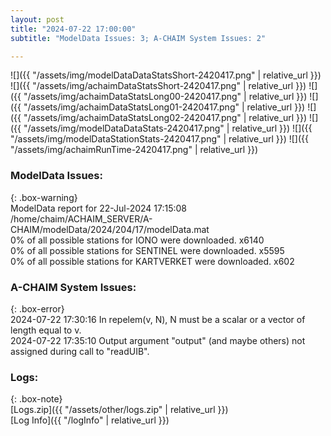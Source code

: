 ```yaml
---
layout: post
title: "2024-07-22 17:00:00"
subtitle: "ModelData Issues: 3; A-CHAIM System Issues: 2"

---
```


![]({{ "/assets/img/modelDataDataStatsShort-2420417.png" | relative_url }})
![]({{ "/assets/img/achaimDataStatsShort-2420417.png" | relative_url }})
![]({{ "/assets/img/achaimDataStatsLong00-2420417.png" | relative_url }})
![]({{ "/assets/img/achaimDataStatsLong01-2420417.png" | relative_url }})
![]({{ "/assets/img/achaimDataStatsLong02-2420417.png" | relative_url }})
![]({{ "/assets/img/modelDataDataStats-2420417.png" | relative_url }})
![]({{ "/assets/img/modelDataStationStats-2420417.png" | relative_url }})
![]({{ "/assets/img/achaimRunTime-2420417.png" | relative_url }})


### ModelData Issues:  
  
{: .box-warning}  
 ModelData report for 22-Jul-2024 17:15:08   
 /home/chaim/ACHAIM_SERVER/A-CHAIM/modelData/2024/204/17/modelData.mat   
 0% of all possible stations for IONO were downloaded. x6140   
 0% of all possible stations for SENTINEL were downloaded. x5595   
 0% of all possible stations for KARTVERKET were downloaded. x602   
  
### A-CHAIM System Issues:  
  
{: .box-error}  
2024-07-22 17:30:16 In repelem(v, N), N must be a scalar or a vector of length equal to v.  
2024-07-22 17:35:10 Output argument "output" (and maybe others) not assigned during call to "readUIB".  

### Logs:  
  
{: .box-note}  
[Logs.zip]({{ "/assets/other/logs.zip" | relative_url }})  
[Log Info]({{ "/logInfo" | relative_url }})  
